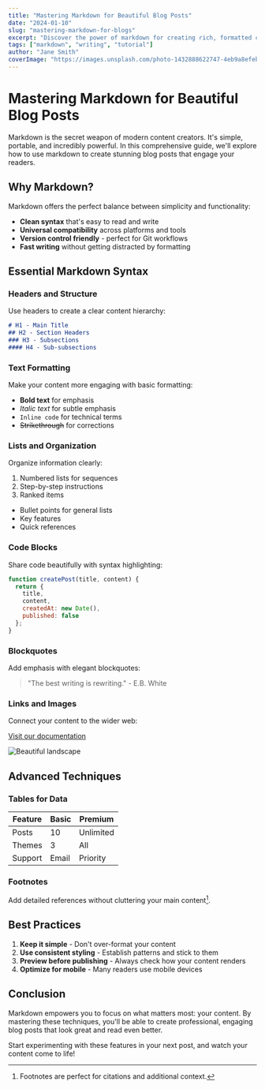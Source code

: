 ```yaml
---
title: "Mastering Markdown for Beautiful Blog Posts"
date: "2024-01-10"
slug: "mastering-markdown-for-blogs"
excerpt: "Discover the power of markdown for creating rich, formatted content. From headers to code blocks, we'll cover everything you need to know."
tags: ["markdown", "writing", "tutorial"]
author: "Jane Smith"
coverImage: "https://images.unsplash.com/photo-1432888622747-4eb9a8efeb07?w=800"
---
```


# Mastering Markdown for Beautiful Blog Posts

Markdown is the secret weapon of modern content creators. It's simple, portable, and incredibly powerful. In this comprehensive guide, we'll explore how to use markdown to create stunning blog posts that engage your readers.

## Why Markdown?

Markdown offers the perfect balance between simplicity and functionality:

- **Clean syntax** that's easy to read and write
- **Universal compatibility** across platforms and tools
- **Version control friendly** - perfect for Git workflows
- **Fast writing** without getting distracted by formatting

## Essential Markdown Syntax

### Headers and Structure

Use headers to create a clear content hierarchy:

```markdown
# H1 - Main Title
## H2 - Section Headers
### H3 - Subsections
#### H4 - Sub-subsections
```

### Text Formatting

Make your content more engaging with basic formatting:

- **Bold text** for emphasis
- *Italic text* for subtle emphasis
- `Inline code` for technical terms
- ~~Strikethrough~~ for corrections

### Lists and Organization

Organize information clearly:

1. Numbered lists for sequences
2. Step-by-step instructions
3. Ranked items

- Bullet points for general lists
- Key features
- Quick references

### Code Blocks

Share code beautifully with syntax highlighting:

```javascript
function createPost(title, content) {
  return {
    title,
    content,
    createdAt: new Date(),
    published: false
  };
}
```

### Blockquotes

Add emphasis with elegant blockquotes:

> "The best writing is rewriting." - E.B. White

### Links and Images

Connect your content to the wider web:

[Visit our documentation](https://presscanvas.dev/docs)

![Beautiful landscape](https://images.unsplash.com/photo-1506905925346-21bda4d32df4?w=600)

## Advanced Techniques

### Tables for Data

| Feature | Basic | Premium |
|---------|-------|---------|
| Posts | 10 | Unlimited |
| Themes | 3 | All |
| Support | Email | Priority |

### Footnotes

Add detailed references without cluttering your main content[^1].

[^1]: Footnotes are perfect for citations and additional context.

## Best Practices

1. **Keep it simple** - Don't over-format your content
2. **Use consistent styling** - Establish patterns and stick to them
3. **Preview before publishing** - Always check how your content renders
4. **Optimize for mobile** - Many readers use mobile devices

## Conclusion

Markdown empowers you to focus on what matters most: your content. By mastering these techniques, you'll be able to create professional, engaging blog posts that look great and read even better.

Start experimenting with these features in your next post, and watch your content come to life!